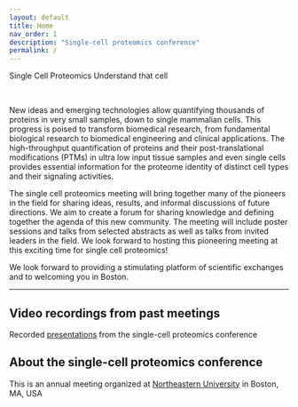 ```yaml
---
layout: default
title: Home
nav_order: 1
description: "Single-cell proteomics conference"
permalink: /
---
```


<script language="javascript" type="text/javascript" src="https://web.northeastern.edu/slavovlab/2018_SCP/scp.js"></script>
<link rel="stylesheet" type="text/css" href="https://web.northeastern.edu/slavovlab/bin/SCP.css">

 <div class="SCP_wrapper" >
	<canvas id="canvas"></canvas>
	<div class="SCP_text-header">
	  <span class="SCP_title" id="Single-Cell-Proteomics-Conference" >Single Cell Proteomics</span>
	  <span class="SCP_subtitle">Understand that cell</span>
	</div>
</div>


&nbsp;


New ideas and emerging technologies allow quantifying thousands of proteins in very small samples, down to single mammalian cells. This progress is poised to transform biomedical research, from fundamental biological research to biomedical engineering and clinical applications. The high-throughput quantification of proteins and their post-translational modifications (PTMs) in ultra low input tissue samples and even single cells provides essential information for the proteome identity of distinct cell types and their signaling activities.

The single cell proteomics meeting will bring together many of the pioneers in the field for sharing ideas, results, and informal discussions of future directions. We aim to create a forum for sharing knowledge and defining together the agenda of this new community. The meeting will include poster sessions and talks from selected abstracts as well as talks from invited leaders in the field. We look forward to hosting this pioneering meeting at this exciting time for single cell proteomics!

We look forward to providing a stimulating platform of scientific exchanges and to welcoming you in Boston.

------------

## Video recordings from past meetings
Recorded [presentations](http://bit.ly/Slavov-Videos) from the single-cell proteomics conference


## About the single-cell proteomics conference

This is an annual meeting organized at [Northeastern University](https://www.northeastern.edu/) in Boston, MA, USA

